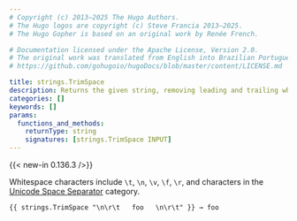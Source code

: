 ```yaml
---
# Copyright (c) 2013–2025 The Hugo Authors.
# The Hugo logos are copyright (c) Steve Francia 2013–2025.
# The Hugo Gopher is based on an original work by Renée French.

# Documentation licensed under the Apache License, Version 2.0.
# The original work was translated from English into Brazilian Portuguese.
# https://github.com/gohugoio/hugoDocs/blob/master/content/LICENSE.md

title: strings.TrimSpace
description: Returns the given string, removing leading and trailing whitespace as defined by Unicode.
categories: []
keywords: []
params:
  functions_and_methods:
    returnType: string
    signatures: [strings.TrimSpace INPUT]
---
```


{{< new-in 0.136.3 />}}

Whitespace characters include `\t`, `\n`, `\v`, `\f`, `\r`, and characters in the [Unicode Space Separator] category.

[Unicode Space Separator]: https://www.compart.com/en/unicode/category/Zs

```go-html-template
{{ strings.TrimSpace "\n\r\t   foo   \n\r\t" }} → foo
```

